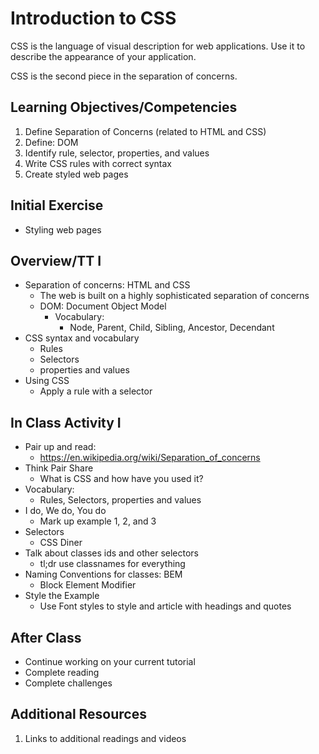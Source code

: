 # Introduction to CSS

CSS is the language of visual description for web applications. 
Use it to describe the appearance of your application. 

CSS is the second piece in the separation of concerns. 

## Learning Objectives/Competencies

1. Define Separation of Concerns (related to HTML and CSS)
1. Define: DOM
1. Identify rule, selector, properties, and values
1. Write CSS rules with correct syntax
1. Create styled web pages

## Initial Exercise

- Styling web pages

## Overview/TT I 

- Separation of concerns: HTML and CSS
  - The web is built on a highly sophisticated separation of concerns
  - DOM: Document Object Model
    - Vocabulary:
      - Node, Parent, Child, Sibling, Ancestor, Decendant
- CSS syntax and vocabulary
  - Rules
  - Selectors
  - properties and values
- Using CSS
  - Apply a rule with a selector

## In Class Activity I

- Pair up and read: 
  - https://en.wikipedia.org/wiki/Separation_of_concerns
- Think Pair Share
  - What is CSS and how have you used it? 
- Vocabulary: 
  - Rules, Selectors, properties and values
- I do, We do, You do 
  - Mark up example 1, 2, and 3
- Selectors 
  - CSS Diner 
- Talk about classes ids and other selectors
  - tl;dr use classnames for everything
- Naming Conventions for classes: BEM
  - Block Element Modifier
- Style the Example 
  - Use Font styles to style and article with headings and quotes

## After Class

- Continue working on your current tutorial
- Complete reading
- Complete challenges

## Additional Resources

1. Links to additional readings and videos
